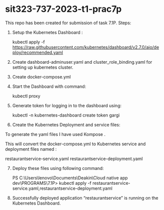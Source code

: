 # sit323-737-2023-t1-prac7p
This repo has been created for submission of task 7.1P.
Steps:

1.  Setup the Kubernetes Dashboard :

    kubectl apply -f https://raw.githubusercontent.com/kubernetes/dashboard/v2.7.0/aio/deploy/recommended.yaml ​

2.  Create dashboard-adminuser.yaml and cluster_role_binding.yaml for setting up kubernetes cluster.

3.  Create docker-compose.yml

4.  Start the Dashboard with command:

    kubectl proxy

5.  Generate token for logging in to the dashboard using:

    kubectl -n kubernetes-dashboard create token gargi

6.  Create the Kubernetes Deployment and service files:

To generate the yaml files I have used Kompose .

This will convert the docker-compose.yml to Kubernetes service and deployment files named :

restaurantservice-service.yaml
restaurantservice-deployment.yaml

7. Deploy these files using following command:

   PS C:\Users\lenovo\Documents\Deakin\Cloud native app dev\PROGRAMS\7.1P> kubectl apply -f restaurantservice-service.yaml,restaurantservice-deployment.yaml

8. Successfully deployed application “restaurantservice” is running on the Kubernetes Dashboard.
